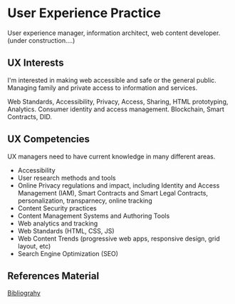 # User Experience Practice

User experience manager, information architect, web content developer.
(under construction....)

## UX Interests
I'm interested in making web accessible and safe or the general public.  Managing family and private access to information and services.

Web Standards, Accessibility, Privacy, Access, Sharing, HTML prototyping, Analytics. Consumer identity and access management.  Blockchain, Smart Contracts, DID.

## UX Competencies
UX managers need to have current knowledge in many different areas.
* Accessibility
* User research methods and tools
* Online Privacy regulations and impact, including Identity and Access Management (IAM), Smart Contracts and Smart Legal Contracts, personalization, transparnecy, online tracking
* Content Security practices
* Content Management Systems and Authoring Tools
* Web analytics and tracking
* Web Standards (HTML, CSS, JS)
* Web Content Trends (progressive web apps, responsive design, grid layout, etc)
* Search Engine Optimization (SEO)

## References Material
[Bibliograhy](reading.md)

